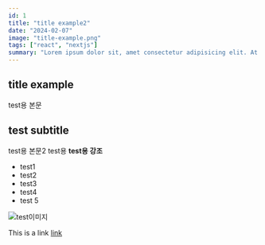 ```yaml
---
id: 1
title: "title example2"
date: "2024-02-07"
image: "title-example.png"
tags: ["react", "nextjs"]
summary: "Lorem ipsum dolor sit, amet consectetur adipisicing elit. At eaque similique quae voluptates impedit. Fuga numquam unde cumque quod ullam amet asperiores, quidem temporibus eos adipisci beatae perferendis, eveniet molestias?"
---
```


## title example

test용 본문

## test subtitle

test용 본문2
test용 **test용 강조**

- test1
- test2
- test3
- test4
- test 5

![test이미지](/images/posts/test1/test1.png)

This is a link [link](https://google.com)
